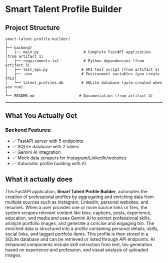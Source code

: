 # Smart Talent Profile Builder

## Project Structure

```
smart-talent-profile-builder/
│
├── backend/
│   ├── main.py                    # Complete FastAPI application (from artifact 1)
│   ├── requirements.txt           # Python dependencies (from artifact 3)
│   ├── test_api.py               # API test script (from artifact 5)
│   ├── .env                      # Environment variables (you create this)
│   └── talent_profiles.db        # SQLite database (auto-created when you run)
│
└── README.md                    # Documentation (from artifact 4)
```


---

## What You Actually Get

### Backend Features:
- ✅ FastAPI server with 5 endpoints
- ✅ SQLite database with 2 tables
- ✅ Gemini AI integration
- ✅ Mock data scrapers for Instagram/LinkedIn/websites
- ✅ Automatic profile building with AI

## What it actually does

This FastAPI application, **Smart Talent Profile Builder**, automates the creation of professional profiles by aggregating and enriching data from multiple sources such as Instagram, LinkedIn, personal websites, and resumes. When a user provides one or more source links or files, the system scrapes relevant content like bios, captions, posts, experience, education, and media and uses Gemini AI to extract professional skills, analyze portfolio images, and generate a concise and engaging bio. The enriched data is structured into a profile containing personal details, skills, social links, and tagged portfolio items. This profile is then stored in a SQLite database and can be retrieved or listed through API endpoints. AI enhanced components include skill extraction from text, bio generation based on experience and profession, and visual analysis of uploaded images.
